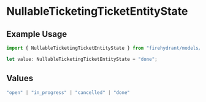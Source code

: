 # NullableTicketingTicketEntityState

## Example Usage

```typescript
import { NullableTicketingTicketEntityState } from "firehydrant/models/components";

let value: NullableTicketingTicketEntityState = "done";
```

## Values

```typescript
"open" | "in_progress" | "cancelled" | "done"
```